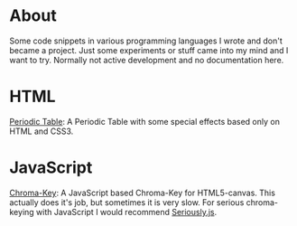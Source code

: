 About
=====
Some code snippets in various programming languages I wrote and don't became a
project.
Just some experiments or stuff came into my mind and I want to try.
Normally not active development and no documentation here.

HTML
====
[Periodic Table](http://koehlma.github.com/snippets/html/periodictable.html):
A Periodic Table with some special effects based only on HTML and CSS3.

JavaScript
==========
[Chroma-Key](https://github.com/koehlma/snippets/blob/master/javascript/chroma-key.js):
A JavaScript based Chroma-Key for HTML5-canvas.
This actually does it's job, but sometimes it is very slow.
For serious chroma-keying with JavaScript I would recommend [Seriously.js](https://github.com/brianchirls/Seriously.js).



